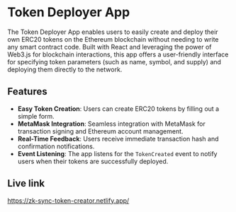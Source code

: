 # Token Deployer App

The Token Deployer App enables users to easily create and deploy their own ERC20 tokens on the Ethereum blockchain without needing to write any smart contract code. Built with React and leveraging the power of Web3.js for blockchain interactions, this app offers a user-friendly interface for specifying token parameters (such as name, symbol, and supply) and deploying them directly to the network.

## Features

- **Easy Token Creation**: Users can create ERC20 tokens by filling out a simple form.
- **MetaMask Integration**: Seamless integration with MetaMask for transaction signing and Ethereum account management.
- **Real-Time Feedback**: Users receive immediate transaction hash and confirmation notifications.
- **Event Listening**: The app listens for the `TokenCreated` event to notify users when their tokens are successfully deployed.

## Live link
https://zk-sync-token-creator.netlify.app/
